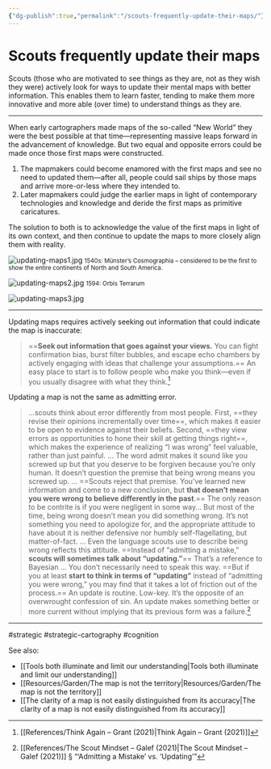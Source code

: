 ```yaml
---
{"dg-publish":true,"permalink":"/scouts-frequently-update-their-maps/"}
---
```


# Scouts frequently update their maps

Scouts (those who are motivated to see things as they are, not as they wish they were) actively look for ways to update their mental maps with better information. This enables them to learn faster, tending to make them more innovative and more able (over time) to understand things as they are.

---

When early cartographers made maps of the so-called “New World” they were the best possible at that time—representing massive leaps forward in the advancement of knowledge. But two equal and opposite errors could be made once those first maps were constructed.

1. The mapmakers could become enamored with the first maps and see no need to updated them—after all, people could sail ships by those maps and arrive more-or-less where they intended to.
2. Later mapmakers could judge the earlier maps in light of contemporary technologies and knowledge and deride the first maps as primitive caricatures.

The solution to both is to acknowledge the value of the first maps in light of its own context, and then continue to update the maps to more closely align them with reality.

![updating-maps1.jpg](/img/user/Attachments/updating-maps1.jpg)
<small>1540s: Münster’s Cosmographia – considered to be the first to show the entire continents of North and South America.</small>

![updating-maps2.jpg](/img/user/Attachments/updating-maps2.jpg)
<small>1594: Orbis Terrarum</small>

![updating-maps3.jpg](/img/user/Attachments/updating-maps3.jpg)

---

Updating maps requires actively seeking out information that could indicate the map is inaccurate:

> ==**Seek out information that goes against your views.** You can fight confirmation bias, burst filter bubbles, and escape echo chambers by actively engaging with ideas that challenge your assumptions.== An easy place to start is to follow people who make you think—even if you usually disagree with what they think.[^1]

Updating a map is not the same as admitting error.

> …scouts think about error differently from most people. First, ==they revise their opinions incrementally over time==, which makes it easier to be open to evidence against their beliefs. Second, ==they view errors as opportunities to hone their skill at getting things right==, which makes the experience of realizing “I was wrong” feel valuable, rather than just painful. 
> …
>The word admit makes it sound like you screwed up but that you deserve to be forgiven because you’re only human. It doesn’t question the premise that being wrong means you screwed up.
>…
> ==Scouts reject that premise. You’ve learned new information and come to a new conclusion, but **that doesn’t mean you were wrong to believe differently in the past**.== The only reason to be contrite is if you were negligent in some way… But most of the time, being wrong doesn’t mean you did something wrong. It’s not something you need to apologize for, and the appropriate attitude to have about it is neither defensive nor humbly self-flagellating, but matter-of-fact.
>…
> Even the language scouts use to describe being wrong reflects this attitude. ==Instead of “admitting a mistake,” **scouts will sometimes talk about “updating.”**== That’s a reference to Bayesian
>…
> You don’t necessarily need to speak this way. ==But if you at least **start to think in terms of “updating”** instead of “admitting you were wrong,” you may find that it takes a lot of friction out of the process.== An update is routine. Low-key. It’s the opposite of an overwrought confession of sin. An update makes something better or more current without implying that its previous form was a failure.[^2]

---
#strategic #strategic-cartography #cognition 

See also:
- [[Tools both illuminate and limit our understanding\|Tools both illuminate and limit our understanding]]
- [[Resources/Garden/The map is not the territory\|Resources/Garden/The map is not the territory]]
- [[The clarity of a map is not easily distinguished from its accuracy\|The clarity of a map is not easily distinguished from its accuracy]]

[^1]: [[References/Think Again – Grant (2021)\|Think Again – Grant (2021)]]
[^2]: [[References/The Scout Mindset – Galef (2021)\|The Scout Mindset – Galef (2021)]] § “‘Admitting a Mistake’ vs. ‘Updating’”